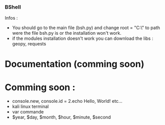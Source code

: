### BShell

Infos :
* You should go to the main file (bsh.py) and change root = "C:\\" to path were the file bsh.py is or the installation won't work.
* if the modules installation doesn't work you can download the libs : geopy, requests

# Documentation (comming soon)


# Comming soon :
* console.new, console.id = 2.echo Hello, World! etc...
* kali linux terminal
* var commande
* $year, $day, $month, $hour, $minute, $second
